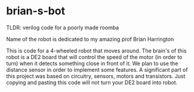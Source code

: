 # brian-s-bot
TLDR: verilog code for a poorly made roomba 

Name of the robot is dedicated to my amazing prof Brian Harrington

This is code for a 4-wheeled robot that moves around. The brain's of this robot is a DE2 board that will control the speed of the motor (in order to turn) when it detects something close in front of it. We plan to use the distance sensor in order to implement some features.
A significant part of this project was based on circuitry, sensors, motors and transistors. Just copying and pasting this code will not turn your DE2 board into robot.
